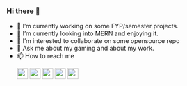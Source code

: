 ### Hi there 👋

- 🔭 I’m currently working on some FYP/semester projects.
- 🌱 I’m currently looking into MERN and enjoying it.
- 👯 I’m interested to collaborate on some opensource repo
- 💬 Ask me about my gaming and about my work.
- 📫 How to reach me <p> <a href="mailto:hunzlahmalik@gmail.com"><img src="https://img.shields.io/badge/gmail-c14438?&style=for-the-badge&logo=gmail&logoColor=white" height=25></a>
<a href="https://www.linkedin.com/in/hunzlahmalik/"><img src="https://img.shields.io/badge/linkedin-%230077B5.svg?&style=for-the-badge&logo=linkedin&logoColor=white" height=25></a> <a href="https://stackoverflow.com/users/11211430/"><img src="https://img.shields.io/badge/-Stackoverflow-orange?logo=stack-overflow&style=for-the-badge&logoColor=white" height=25></a> <a href="https://www.instagram.com/hunzlahmalik/"><img src="https://img.shields.io/badge/-Instagram-deeppink?logo=instagram&style=for-the-badge&logoColor=white" height=25></a> <a href="https://dev.to/ghostdart"><img src="https://img.shields.io/badge/dev-000000.svg?&style=for-the-badge&logo=Dev&logoColor=white" height=25></a> </p>
